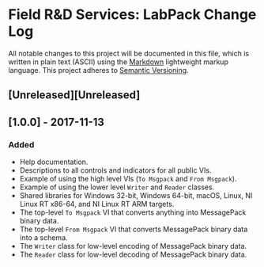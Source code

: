 # Field R&D Services: LabPack Change Log

All notable changes to this project will be documented in this file, which is written in plain text (ASCII) using the [Markdown](http://daringfireball.net/projects/markdown/syntax) lightweight markup language. This project adheres to [Semantic Versioning](http://semver.org). 

## [Unreleased][Unreleased]

## [1.0.0] - 2017-11-13

### Added

- Help documentation.
- Descriptions to all controls and indicators for all public VIs.
- Example of using the high level VIs (`To Msgpack` and `From Msgpack`).
- Example of using the lower level `Writer` and `Reader` classes.
- Shared libraries for Windows 32-bit, Windows 64-bit, macOS, Linux, NI Linux RT x86-64, and NI Linux RT ARM targets.
- The top-level `To Msgpack` VI that converts anything into MessagePack binary data.
- The top-level `From Msgpack` VI that converts MessagePack binary data into a schema.
- The `Writer` class for low-level encoding of MessagePack binary data.
- The `Reader` class for low-level decoding of MessagePack binary data.

